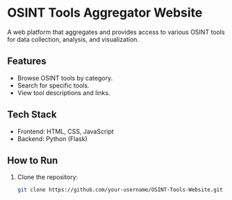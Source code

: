 # OSINT Tools Aggregator Website

A web platform that aggregates and provides access to various OSINT tools for data collection, analysis, and visualization.

## Features
- Browse OSINT tools by category.
- Search for specific tools.
- View tool descriptions and links.

## Tech Stack
- Frontend: HTML, CSS, JavaScript
- Backend: Python (Flask)

## How to Run
1. Clone the repository:
   ```bash
   git clone https://github.com/your-username/OSINT-Tools-Website.git
